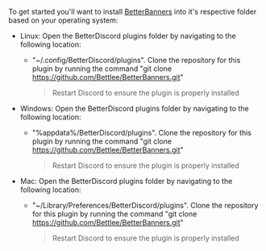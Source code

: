 To get started you'll want to install [BetterBanners](https://raw.githubusercontent.com/Bettlee/BetterBanners/main/src/BetterBanners.plugin.js) into it's respective folder based on your operating system:

- Linux: Open the BetterDiscord plugins folder by navigating to the following location:
    - "~/.config/BetterDiscord/plugins". Clone the repository for this plugin by running the command "git clone https://github.com/Bettlee/BetterBanners.git"

        > Restart Discord to ensure the plugin is properly installed

- Windows: Open the BetterDiscord plugins folder by navigating to the following location:
    - "%appdata%/BetterDiscord/plugins". Clone the repository for this plugin by running the command "git clone https://github.com/Bettlee/BetterBanners.git"

        > Restart Discord to ensure the plugin is properly installed

- Mac: Open the BetterDiscord plugins folder by navigating to the following location:
    - "~/Library/Preferences/BetterDiscord/plugins". Clone the repository for this plugin by running the command "git clone https://github.com/Bettlee/BetterBanners.git"

        > Restart Discord to ensure the plugin is properly installed

